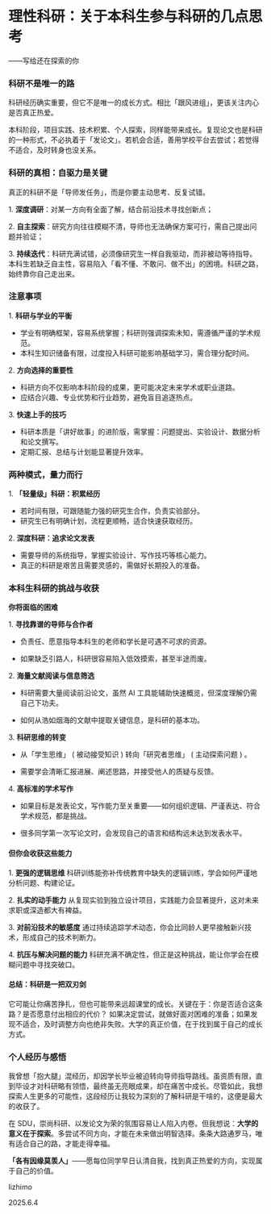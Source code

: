 # 理性科研：关于本科生参与科研的几点思考

——写给还在探索的你

### 科研不是唯一的路

科研经历确实重要，但它不是唯一的成长方式。相比「跟风进组」，更该关注内心是否真正热爱。

本科阶段，项目实践、技术积累、个人探索，同样能带来成长。复现论文也是科研的一种形式，不必执着于「发论文」。若机会合适，善用学校平台去尝试；若觉得不适合，及时转身也没关系。

### **科研的真相：自驱力是关键** &#x20;

真正的科研不是「导师发任务」，而是你要主动思考、反复试错。

1\. **深度调研**：对某一方向有全面了解，结合前沿技术寻找创新点； &#x20;

2\. **自主探索**：研究方向往往模糊不清，导师也无法确保方案可行，需自己提出问题并验证； &#x20;

3\. **持续迭代**：科研充满试错，必须像研究生一样自我驱动，而非被动等待指导。 &#x20;
本科生若缺乏自主性，容易陷入「看不懂、不敢问、做不出」的困境。科研之路，始终靠你自己走出来。

### **注意事项** &#x20;

1\. **科研与学业的平衡**

-   学业有明确框架，容易系统掌握；科研则强调探索未知，需遵循严谨的学术规范。
-   本科生知识储备有限，过度投入科研可能影响基础学习，需合理分配时间。 &#x20;

2\. **方向选择的重要性**

-   科研方向不仅影响本科阶段的成果，更可能决定未来学术或职业道路。
-   应结合兴趣、专业优势和行业趋势，避免盲目追逐热点。 &#x20;

3\. **快速上手的技巧**

-   科研本质是「讲好故事」的进阶版，需掌握：问题提出、实验设计、数据分析和论文撰写。
-   定期汇报、总结与计划能显著提升效率。 &#x20;

### 两种模式，量力而行

1\. **「轻量级」科研：积累经历**

-   若时间有限，可跟随能力强的研究生合作，负责实验部分。
-   研究生已有明确计划，流程更顺畅，适合快速获取经历。 &#x20;

2\. **深度科研：追求论文发表**

-   需要导师的系统指导，掌握实验设计、写作技巧等核心能力。
-   真正的科研是艰苦且需要灵感的，需做好长期投入的准备。 &#x20;

### **本科生科研的挑战与收获** &#x20;

**你将面临的困难** &#x20;

1\. **寻找靠谱的导师与合作者** &#x20;

-   负责任、愿意指导本科生的老师和学长是可遇不可求的资源。

-   如果缺乏引路人，科研很容易陷入低效摸索，甚至半途而废。 &#x20;

2\. **海量文献阅读与信息筛选** &#x20;

-   科研需要大量阅读前沿论文，虽然 AI 工具能辅助快速概览，但深度理解仍需自己下功夫。 &#x20;

-   如何从浩如烟海的文献中提取关键信息，是科研的基本功。 &#x20;

3\. **科研思维的转变** &#x20;

-   从「学生思维」 ( 被动接受知识 ) 转向「研究者思维」 ( 主动探索问题 ) 。&#x20;

-   需要学会清晰汇报进展、阐述思路，并接受他人的质疑与反馈。 &#x20;

4\. **高标准的学术写作** &#x20;

-   如果目标是发表论文，写作能力至关重要——如何组织逻辑、严谨表达、符合学术规范，都是挑战。 &#x20;

-   很多同学第一次写论文时，会发现自己的语言和结构远未达到发表水平。 &#x20;

#### **但你会收获这些能力** &#x20;

1\. **更强的逻辑思维** 科研训练能弥补传统教育中缺失的逻辑训练，学会如何严谨地分析问题、构建论证。 &#x20;

2\. **扎实的动手能力** 从复现实验到独立设计项目，实践能力会显著提升，这对未来求职或深造都大有裨益。 &#x20;

3\. **对前沿技术的敏感度** 通过持续追踪学术动态，你会比同龄人更早接触新兴技术，形成自己的技术判断力。 &#x20;

4\. **抗压与解决问题的能力** 科研充满不确定性，但正是这种挑战，能让你学会在模糊问题中寻找突破口。 &#x20;

#### **总结：科研是一把双刃剑** &#x20;

它可能让你痛苦挣扎，但也可能带来远超课堂的成长。关键在于：你是否适合这条路？是否愿意付出相应的代价？ 如果决定尝试，就做好面对困难的准备；如果发现不适合，及时调整方向也绝非失败。大学的真正价值，在于找到属于自己的成长方式。

### **个人经历与感悟** &#x20;

我曾想「抱大腿」混经历，却因学长毕业被迫转向导师指导路线。虽资质有限，直到毕设才对科研略有领悟，最终虽无亮眼成果，却在痛苦中成长。尽管如此，我想探索人生更多的可能性，这段经历让我较为深刻的了解科研是干啥的，这便是最大的收获了。 &#x20;

在 SDU，崇尚科研、以发论文为荣的氛围容易让人陷入内卷。但我想说：**大学的意义在于探索**。多尝试不同方向，才能在未来做出明智选择。条条大路通罗马，唯有适合自己的路，才能走得幸福。&#x20;

**「各有因缘莫羡人」**——愿每位同学早日认清自我，找到真正热爱的方向，实现属于自己的价值。

lizhimo

2025.6.4
